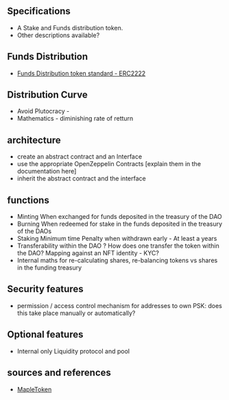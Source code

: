 ## Specifications

* A Stake and Funds distribution token.
* Other descriptions available?


## Funds Distribution

* [Funds Distribution token standard - ERC2222](https://github.com/ethereum/EIPs/issues/2222)



## Distribution Curve

* Avoid Plutocracy -
* Mathematics - diminishing rate of retturn

## architecture
* create an abstract contract and an Interface
* use the appropriate OpenZeppelin Contracts [explain them in the documentation here]
* inherit the abstract contract and the interface



## functions

* Minting
  When exchanged for funds deposited in the treasury of the DAO
* Burning
  When redeemed for stake in the funds deposited in the treasury of the DAOs
* Staking
  Minimum time
  Penalty when withdrawn early - At least a years
* Transferability within the DAO ?
  How does one transfer the token within the DAO?
  Mapping against an NFT identity - KYC?
* Internal maths for re-calculating shares, re-balancing tokens vs shares in the funding treasury

## Security features
* permission / access control mechanism for addresses to own PSK: does this take place manually or automatically?

## Optional features

* Internal only Liquidity protocol and pool



## sources and references

* [MapleToken](https://github.com/maple-labs/maple-token)
